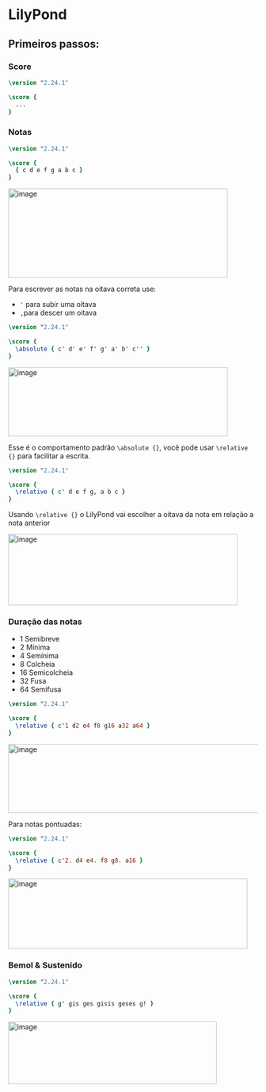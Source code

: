 # LilyPond

## Primeiros passos:

### Score
```lilypond
\version "2.24.1"

\score {
  ...
}
```

### Notas
```lilypond
\version "2.24.1"

\score {
  { c d e f g a b c }
}
```
<img width="443" height="180" alt="image" src="https://github.com/user-attachments/assets/79480e00-34aa-4830-84bb-efa926ef520a" />

Para escrever as notas na oitava correta use: 
- `'` para subir uma oitava
- `,`para descer um oitava

```lilypond
\version "2.24.1"

\score {
  \absolute { c' d' e' f' g' a' b' c'' }
}
```
<img width="443" height="139" alt="image" src="https://github.com/user-attachments/assets/79f8523b-cd4e-4202-bc6b-2ba9b06a4552" />

Esse é o comportamento padrão `\absolute {}`, você pode usar `\relative {}` para facilitar a escrita.
```lilypond
\version "2.24.1"

\score {
  \relative { c' d e f g, a b c }
}
```
Usando `\relative {}` o LilyPond vai escolher a oitava da nota em relação a nota anterior

<img width="463" height="144" alt="image" src="https://github.com/user-attachments/assets/1b47e423-fff4-452f-887a-040b85f6f0ca" />

### Duração das notas
- 1 Semibreve
- 2 Mínima
- 4 Semínima
- 8 Colcheia
- 16 Semicolcheia
- 32 Fusa
- 64 Semifusa

```lilypond
\version "2.24.1"

\score {
  \relative { c'1 d2 e4 f8 g16 a32 a64 }
}
```
<img width="672" height="139" alt="image" src="https://github.com/user-attachments/assets/8157701b-97fe-4ea8-ac8c-53472e2ea3a8" />

Para notas pontuadas:
```lilypond
\version "2.24.1"

\score {
  \relative { c'2. d4 e4. f8 g8. a16 }
}
```
<img width="483" height="142" alt="image" src="https://github.com/user-attachments/assets/e950ab73-14a9-4ae4-b5b7-1788e068800f" />

### Bemol & Sustenido
```lilypond
\version "2.24.1"

\score {
  \relative { g' gis ges gisis geses g! }
}
```

<img width="421" height="126" alt="image" src="https://github.com/user-attachments/assets/44d39c39-388e-47a1-879a-b93866a2be89" />


```lilypond
```

```lilypond
```

```lilypond
```

```lilypond
```

```lilypond
```


